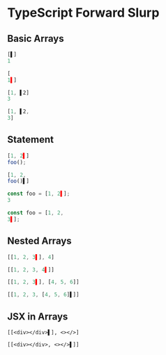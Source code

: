 # TypeScript Forward Slurp
## Basic Arrays
```typescript
[▌]
1
```
```typescript
[
1▌]
```

```typescript
[1, ▌2]
3
```
```typescript
[1, ▌2,
3]
```

## Statement
```typescript
[1, 2▌]
foo();
```
```typescript
[1, 2,
foo()▌]
```

```typescript
const foo = [1, 2▌];
3
```
```typescript
const foo = [1, 2,
3▌];
```

## Nested Arrays
```typescript
[[1, 2, 3▌], 4]
```
```typescript
[[1, 2, 3, 4▌]]
```

```typescript
[[1, 2, 3▌], [4, 5, 6]]
```
```typescript
[[1, 2, 3, [4, 5, 6]▌]]
```

## JSX in Arrays
```tsx
[[<div></div>▌], <></>]
```
```tsx
[[<div></div>, <></>▌]]
```